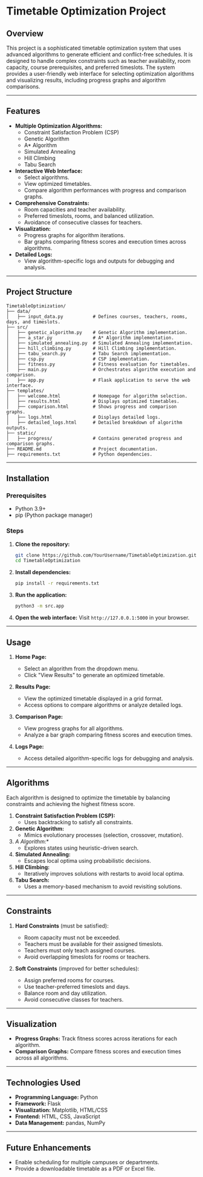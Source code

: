 # **Timetable Optimization Project**

## **Overview**
This project is a sophisticated timetable optimization system that uses advanced algorithms to generate efficient and conflict-free schedules. It is designed to handle complex constraints such as teacher availability, room capacity, course prerequisites, and preferred timeslots. The system provides a user-friendly web interface for selecting optimization algorithms and visualizing results, including progress graphs and algorithm comparisons.

---

## **Features**
- **Multiple Optimization Algorithms:**
  - Constraint Satisfaction Problem (CSP)
  - Genetic Algorithm
  - A* Algorithm
  - Simulated Annealing
  - Hill Climbing
  - Tabu Search
- **Interactive Web Interface:**
  - Select algorithms.
  - View optimized timetables.
  - Compare algorithm performances with progress and comparison graphs.
- **Comprehensive Constraints:**
  - Room capacities and teacher availability.
  - Preferred timeslots, rooms, and balanced utilization.
  - Avoidance of consecutive classes for teachers.
- **Visualization:**
  - Progress graphs for algorithm iterations.
  - Bar graphs comparing fitness scores and execution times across algorithms.
- **Detailed Logs:**
  - View algorithm-specific logs and outputs for debugging and analysis.

---

## **Project Structure**
```
TimetableOptimization/
├── data/
│   ├── input_data.py           # Defines courses, teachers, rooms, days, and timeslots.
├── src/
│   ├── genetic_algorithm.py    # Genetic Algorithm implementation.
│   ├── a_star.py               # A* Algorithm implementation.
│   ├── simulated_annealing.py  # Simulated Annealing implementation.
│   ├── hill_climbing.py        # Hill Climbing implementation.
│   ├── tabu_search.py          # Tabu Search implementation.
│   ├── csp.py                  # CSP implementation.
│   ├── fitness.py              # Fitness evaluation for timetables.
│   ├── main.py                 # Orchestrates algorithm execution and comparison.
|   ├── app.py                  # Flask application to serve the web interface.
├── templates/
│   ├── welcome.html            # Homepage for algorithm selection.
│   ├── results.html            # Displays optimized timetables.
│   ├── comparison.html         # Shows progress and comparison graphs.
│   ├── logs.html               # Displays detailed logs.
│   ├── detailed_logs.html      # Detailed breakdown of algorithm outputs.  
├── static/
│   ├── progress/               # Contains generated progress and comparison graphs.                    
├── README.md                   # Project documentation.
├── requirements.txt            # Python dependencies.
```

---

## **Installation**

### **Prerequisites**
- Python 3.9+
- pip (Python package manager)

### **Steps**
1. **Clone the repository:**
   ```bash
   git clone https://github.com/YourUsername/TimetableOptimization.git
   cd TimetableOptimization
   ```

2. **Install dependencies:**
   ```bash
   pip install -r requirements.txt
   ```

3. **Run the application:**
   ```bash
   python3 -m src.app
   ```

4. **Open the web interface:**
   Visit `http://127.0.0.1:5000` in your browser.

---

## **Usage**
1. **Home Page:**
   - Select an algorithm from the dropdown menu.
   - Click "View Results" to generate an optimized timetable.

2. **Results Page:**
   - View the optimized timetable displayed in a grid format.
   - Access options to compare algorithms or analyze detailed logs.

3. **Comparison Page:**
   - View progress graphs for all algorithms.
   - Analyze a bar graph comparing fitness scores and execution times.

4. **Logs Page:**
   - Access detailed algorithm-specific logs for debugging and analysis.

---

## **Algorithms**
Each algorithm is designed to optimize the timetable by balancing constraints and achieving the highest fitness score.

1. **Constraint Satisfaction Problem (CSP):**
   - Uses backtracking to satisfy all constraints.
2. **Genetic Algorithm:**
   - Mimics evolutionary processes (selection, crossover, mutation).
3. **A* Algorithm:**
   - Explores states using heuristic-driven search.
4. **Simulated Annealing:**
   - Escapes local optima using probabilistic decisions.
5. **Hill Climbing:**
   - Iteratively improves solutions with restarts to avoid local optima.
6. **Tabu Search:**
   - Uses a memory-based mechanism to avoid revisiting solutions.

---

## **Constraints**
1. **Hard Constraints** (must be satisfied):
   - Room capacity must not be exceeded.
   - Teachers must be available for their assigned timeslots.
   - Teachers must only teach assigned courses.
   - Avoid overlapping timeslots for rooms or teachers.

2. **Soft Constraints** (improved for better schedules):
   - Assign preferred rooms for courses.
   - Use teacher-preferred timeslots and days.
   - Balance room and day utilization.
   - Avoid consecutive classes for teachers.

---

## **Visualization**
- **Progress Graphs:** Track fitness scores across iterations for each algorithm.
- **Comparison Graphs:** Compare fitness scores and execution times across all algorithms.

---

## **Technologies Used**
- **Programming Language:** Python
- **Framework:** Flask
- **Visualization:** Matplotlib, HTML/CSS
- **Frontend:** HTML, CSS, JavaScript
- **Data Management:** pandas, NumPy

---

## **Future Enhancements**
- Enable scheduling for multiple campuses or departments.
- Provide a downloadable timetable as a PDF or Excel file.


